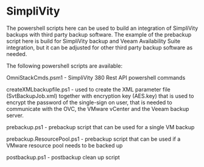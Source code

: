 # SimpliVity

The powershell scripts here can be used to build an integration of SimpliVity backups with third party backup software. The example of the prebackup script here is build for SimpliVity backup and Veeam Availability Suite integration, but it can be adjusted for other third party backup software as needed.

The following powershell scripts are available:

OmniStackCmds.psm1          - SimpliVity 380 Rest API powershell commands

createXMLbackupfile.ps1     - used to create the  XML parameter file (SvtBackupJob.xml) together with encryption key (AES.key) that is used to encrypt the password of the single-sign on user, that is needed to communicate with the OVC, the VMware vCenter and the Veeam backup server.

prebackup.ps1  -  prebackup script that can be used for a single VM backup

prebackup.ResourcePool.ps1  - prebackup script that can be used if a VMware resource pool needs to be backed up

postbackup.ps1 - postbackup clean up script
